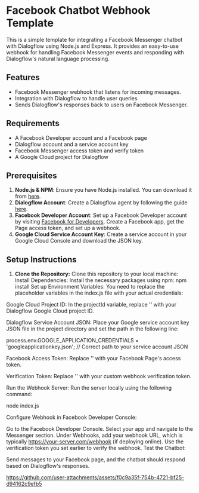 # Facebook Chatbot Webhook Template

This is a simple template for integrating a Facebook Messenger chatbot with Dialogflow using Node.js and Express. It provides an easy-to-use webhook for handling Facebook Messenger events and responding with Dialogflow's natural language processing.

## Features
- Facebook Messenger webhook that listens for incoming messages.
- Integration with Dialogflow to handle user queries.
- Sends Dialogflow's responses back to users on Facebook Messenger.

## Requirements
- A Facebook Developer account and a Facebook page
- Dialogflow account and a service account key
- Facebook Messenger access token and verify token
- A Google Cloud project for Dialogflow

## Prerequisites
1. **Node.js & NPM**: Ensure you have Node.js installed. You can download it from [here](https://nodejs.org/).
2. **Dialogflow Account**: Create a Dialogflow agent by following the guide [here](https://dialogflow.cloud.google.com/). 
3. **Facebook Developer Account**: Set up a Facebook Developer account by visiting [Facebook for Developers](https://developers.facebook.com/). Create a Facebook app, get the Page access token, and set up a webhook.
4. **Google Cloud Service Account Key**: Create a service account in your Google Cloud Console and download the JSON key.

## Setup Instructions

1. **Clone the Repository:**
   Clone this repository to your local machine:
Install Dependencies: Install the necessary packages using npm:
npm install
Set up Environment Variables: You need to replace the placeholder variables in the index.js file with your actual credentials:

Google Cloud Project ID: In the projectId variable, replace '' with your Dialogflow Google Cloud project ID.

Dialogflow Service Account JSON: Place your Google service account key JSON file in the project directory and set the path in the following line:

process.env.GOOGLE_APPLICATION_CREDENTIALS = 'googleapplicationkey.json';  // Correct path to your service account JSON

Facebook Access Token: Replace '' with your Facebook Page's access token.

Verification Token: Replace '' with your custom webhook verification token.

Run the Webhook Server: Run the server locally using the following command:

node index.js

Configure Webhook in Facebook Developer Console:

Go to the Facebook Developer Console.
Select your app and navigate to the Messenger section.
Under Webhooks, add your webhook URL, which is typically https://your-server.com/webhook (if deploying online).
Use the verification token you set earlier to verify the webhook.
Test the Chatbot:

Send messages to your Facebook page, and the chatbot should respond based on Dialogflow's responses.

https://github.com/user-attachments/assets/f0c9a35f-754b-4721-bf25-d94162c9efb5


